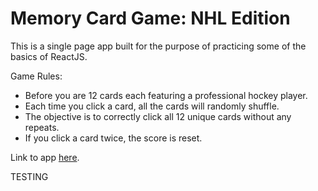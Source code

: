 # Memory Card Game: NHL Edition

This is a single page app built for the purpose of practicing some of the basics of ReactJS.

Game Rules:
* Before you are 12 cards each featuring a professional hockey player.
* Each time you click a card, all the cards will randomly shuffle.
* The objective is to correctly click all 12 unique cards without any repeats.
* If you click a card twice, the score is reset.


Link to app [here](https://jacquesguillory.github.io/memory-game/).

TESTING